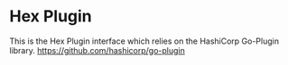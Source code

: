 # Hex Plugin

This is the Hex Plugin interface which relies on the HashiCorp Go-Plugin library. https://github.com/hashicorp/go-plugin
